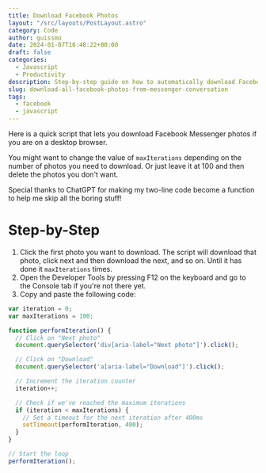 ```yaml
---
title: Download Facebook Photos
layout: "/src/layouts/PostLayout.astro"
category: Code
author: guissmo
date: 2024-01-07T16:48:22+00:00
draft: false
categories:
  - Javascript
  - Productivity
description: Step-by-step guide on how to automatically download Facebook photos.
slug: download-all-facebook-photos-from-messenger-conversation
tags:
  - facebook
  - javascript
---
```


Here is a quick script that lets you download Facebook Messenger photos if you are on a desktop browser.

You might want to change the value of `maxIterations` depending on the number of photos you need to download. Or just leave it at $100$ and then delete the photos you don't want.

Special thanks to ChatGPT for making my two-line code become a function to help me skip all the boring stuff!

# Step-by-Step

1. Click the first photo you want to download. The script will download that photo, click next and then download the next, and so on. Until it has done it `maxIterations` times.
2. Open the Developer Tools by pressing F12 on the keyboard and go to the Console tab if you're not there yet.
3. Copy and paste the following code:

```javascript
var iteration = 0;
var maxIterations = 100;

function performIteration() {
  // Click on "Next photo"
  document.querySelector('div[aria-label="Next photo"]').click();

  // Click on "Download"
  document.querySelector('a[aria-label="Download"]').click();

  // Increment the iteration counter
  iteration++;

  // Check if we've reached the maximum iterations
  if (iteration < maxIterations) {
    // Set a timeout for the next iteration after 400ms
    setTimeout(performIteration, 400);
  }
}

// Start the loop
performIteration();
```

